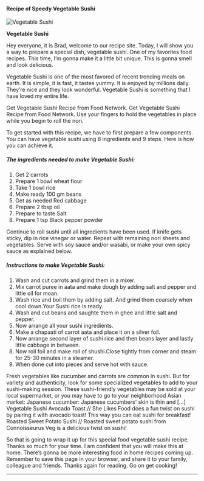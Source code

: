             

#### Recipe of Speedy Vegetable Sushi

![Vegetable Sushi](https://img-global.cpcdn.com/recipes/db3d54dc408d331a/751x532cq70/vegetable-sushi-recipe-main-photo.jpg)

**Vegetable Sushi**

Hey everyone, it is Brad, welcome to our recipe site. Today, I will show you a way to prepare a special dish, vegetable sushi. One of my favorites food recipes. This time, I’m gonna make it a little bit unique. This is gonna smell and look delicious.

Vegetable Sushi is one of the most favored of recent trending meals on earth. It is simple, it is fast, it tastes yummy. It is enjoyed by millions daily. They’re nice and they look wonderful. Vegetable Sushi is something that I have loved my entire life.

Get Vegetable Sushi Recipe from Food Network. Get Vegetable Sushi Recipe from Food Network. Use your fingers to hold the vegetables in place while you begin to roll the nori.

To get started with this recipe, we have to first prepare a few components. You can have vegetable sushi using 8 ingredients and 9 steps. Here is how you can achieve it.

##### The ingredients needed to make Vegetable Sushi:

1.  Get 2 carrots
2.  Prepare 1 bowl wheat flour
3.  Take 1 bowl rice
4.  Make ready 100 gm beans
5.  Get as needed Red cabbage
6.  Prepare 2 tbsp oil
7.  Prepare to taste Salt
8.  Prepare 1 tsp Black pepper powder

Continue to roll sushi until all ingredients have been used. If knife gets sticky, dip in rice vinegar or water. Repeat with remaining nori sheets and vegetables. Serve with soy sauce and/or wasabi, or make your own spicy sauce as explained below.

##### Instructions to make Vegetable Sushi:

1.  Wash and cut carrots and grind them in a mixer.
2.  Mix carrot puree in aata and make dough by adding salt and pepper and little oil for moan.
3.  Wash rice and boil them by adding salt. And grind them coarsely when cool down.Your Sushi rice is ready.
4.  Wash and cut beans and saughte them in ghee and little salt and pepper.
5.  Now arrange all your sushi ingredients.
6.  Make a chapaati of carrot aata and place it on a silver foil.
7.  Now arrange second layer of sushi rice and then beans layer and lastly little cabbage in between.
8.  Now roll foil and make roll of shushi.Close tightly from corner and steam for 25-30 minutes in a steamer.
9.  When done cut into pieces and serve hot with sauce.

Fresh vegetables like cucumber and carrots are common in sushi. But for variety and authenticity, look for some specialized vegetables to add to your sushi-making session. These sushi-friendly vegetables may be sold at your local supermarket, or you may have to go to your neighborhood Asian market: Japanese cucumber: Japanese cucumbers' skin is thin and \[…\] Vegetable Sushi Avocado Toast // She Likes Food does a fun twist on sushi by pairing it with avocado toast! This way you can eat sushi for breakfast! Roasted Sweet Potato Sushi // Roasted sweet potato sushi from Connoisseurus Veg is a delicious twist on sushi!

So that is going to wrap it up for this special food vegetable sushi recipe. Thanks so much for your time. I am confident that you will make this at home. There’s gonna be more interesting food in home recipes coming up. Remember to save this page in your browser, and share it to your family, colleague and friends. Thanks again for reading. Go on get cooking!

* * *